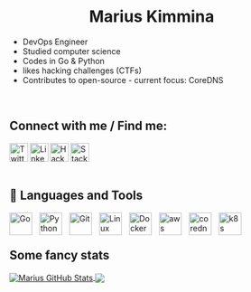 <h1 align="center">Marius Kimmina</h1>


- DevOps Engineer
- Studied computer science
- Codes in Go & Python
- likes hacking challenges (CTFs)
- Contributes to open-source - current focus: CoreDNS

<br />

## Connect with me / Find me:
<a href="https://twitter.com/mariuskimmina" target="_blank">
  <img align="left" alt="Twitter" width="33" src="https://www.vectorlogo.zone/logos/twitter/twitter-tile.svg" />
</a>
<a href="https://linkedin.com/in/marius-kimmina-33a328201" target="_blank">
  <img align="left" alt="LinkedIN" width="33" src="https://www.vectorlogo.zone/logos/linkedin/linkedin-icon.svg" />
</a>
<a href="https://app.hackthebox.eu/profile/36525" target="_blank">
<img align="left" alt="HackTheBox" width="33" src="https://raw.githubusercontent.com/simple-icons/simple-icons/master/icons/hackthebox.svg" />
</a>
<a href="https://stackoverflow.com/users/13693791/mariuskimmina" target="_blank">
  <img align="left" alt="StackOverFlow" width="33" src="https://www.vectorlogo.zone/logos/stackoverflow/stackoverflow-icon.svg" />
</a>

<br />
<br />
<br />

## 🧰 Languages and Tools
<p align="left">
<img src="https://www.vectorlogo.zone/logos/golang/golang-icon.svg" alt="Go" width="40" height="40" style="padding-right:10px;" align="left"/>
<img src="https://www.vectorlogo.zone/logos/python/python-icon.svg" alt="Python" width="40" height="40" style="padding-right:10px;" align="left"/>
<img src="https://www.vectorlogo.zone/logos/git-scm/git-scm-icon.svg" alt="Git" width="40" height="40" style="padding-right:10px;" align="left"/>
<img src="https://www.vectorlogo.zone/logos/linux/linux-icon.svg" alt="Linux" width="40" height="40" style="padding-right:10px;" align="left"/>
<img src="https://www.vectorlogo.zone/logos/docker/docker-icon.svg" alt="Docker" width="40" height="40" style="padding-right:10px;" align="left"/>
<img src="https://www.vectorlogo.zone/logos/amazon_aws/amazon_aws-icon.svg" alt="aws" width="40" height="40" style="padding-right:10px;" align="left"/>
<img src="https://www.vectorlogo.zone/logos/corednsio/corednsio-icon.svg" alt="coredns" width="40" height="40" style="padding-right:10px;" align="left"/>
<img src="https://www.vectorlogo.zone/logos/kubernetes/kubernetes-icon.svg" alt="k8s" width="40" height="40" style="padding-right:10px;" align="left"/>
</p>

<br />


<br />

## Some fancy stats

<a href="https://github.com/mariuskimmina">
  <img align="center" src="https://github-readme-stats.vercel.app/api?username=mariuskimmina&show_icons=true&line_height=37&count_private=false&theme=dark&hide=stars" alt="Marius GitHub Stats" />
</a>

<a href="https://github.com/mariuskimmina">
  <img align="center" src="https://github-readme-stats.vercel.app/api/top-langs/?username=mariuskimmina&hide=cmake,html&langs_count=4&line_height=35&theme=dark" />
</a>

<br />





[twitter]: https://twitter.com/Mindslave4
[linkedin]: https://linkedin.com/in/marius-kimmina-33a328201
[website]: https://blog.mksec.eu/
[hackthebox]: https://app.hackthebox.eu/profile/36525
[stackoverflow]: https://stackoverflow.com/users/13693791/mindslave?tab=profile
